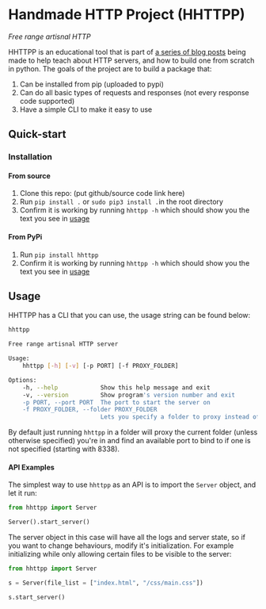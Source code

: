 # Handmade HTTP Project (HHTTPP)

*Free range artisnal HTTP*

HHTTPP is an educational tool that is part of [a series of blog posts](https://github.com/Descent098/HHTTPP?tab=readme-ov-file#order-of-development) being made to help teach about HTTP servers, and how to build one from scratch in python. The goals of the project are to build a package that:

1. Can be installed from pip (uploaded to pypi)
2. Can do all basic types of requests and responses (not every response code supported)
3. Have a simple CLI to make it easy to use

## Quick-start

### Installation

#### From source

1. Clone this repo: (put github/source code link here)
2. Run ```pip install .``` or ```sudo pip3 install .```in the root directory
3. Confirm it is working by running `hhttpp -h` which should show you the text you see in [usage](#usage)

#### From PyPi

1. Run ```pip install hhttpp```
2. Confirm it is working by running `hhttpp -h` which should show you the text you see in [usage](#usage)

## Usage

HHTTPP has a CLI that you can use, the usage string can be found below:

```bash
hhttpp

Free range artisnal HTTP server

Usage: 
    hhttpp [-h] [-v] [-p PORT] [-f PROXY_FOLDER]

Options:
    -h, --help            Show this help message and exit
    -v, --version         Show program's version number and exit
    -p PORT, --port PORT  The port to start the server on 
    -f PROXY_FOLDER, --folder PROXY_FOLDER 
                          Lets you specify a folder to proxy instead of cwd
```

By default just running `hhttpp` in a folder will proxy the current folder (unless otherwise specified) you're in and find an available port to bind to if one is not specified (starting with 8338).

#### API Examples

The simplest way to use `hhttpp` as an API is to import the `Server` object, and let it run:

```python
from hhttpp import Server

Server().start_server()
```

The server object in this case will have all the logs and server state, so if you want to change behaviours, modify it's initialization. For example initializing while only allowing certain files to be visible to the server:

```python
from hhttpp import Server

s = Server(file_list = ["index.html", "/css/main.css"])

s.start_server()
```
